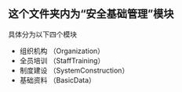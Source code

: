 ## 这个文件夹内为“安全基础管理”模块
具体分为以下四个模块
+ 组织机构 （Organization）
+ 全员培训 （StaffTraining）
+ 制度建设 （SystemConstruction）
+ 基础资料 （BasicData）
